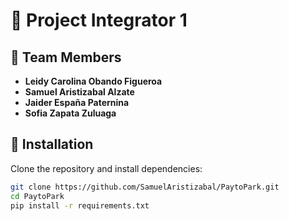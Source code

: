 # 🌟 Project Integrator 1  

## 👥 Team Members  
- **Leidy Carolina Obando Figueroa**  
- **Samuel Aristizabal Alzate**  
- **Jaider España Paternina**  
- **Sofia Zapata Zuluaga**  


## 📌 Installation  
Clone the repository and install dependencies:  
```bash
git clone https://github.com/SamuelAristizabal/PaytoPark.git
cd PaytoPark
pip install -r requirements.txt
